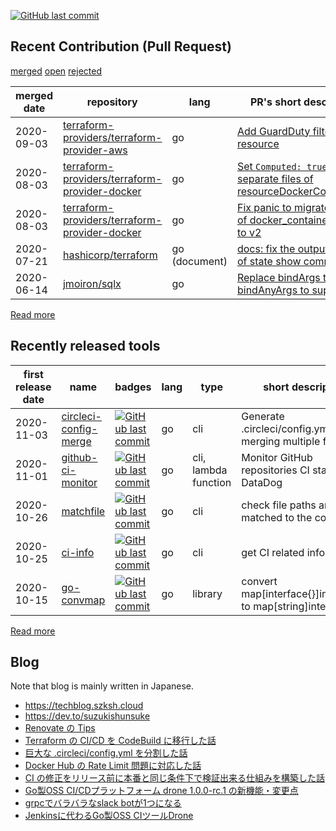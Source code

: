 [![GitHub last commit](https://img.shields.io/github/last-commit/suzuki-shunsuke/suzuki-shunsuke.svg)](https://github.com/suzuki-shunsuke/suzuki-shunsuke)

## Recent Contribution (Pull Request)

[merged](https://github.com/pulls?q=is%3Apr+author%3Asuzuki-shunsuke+-user%3Asuzuki-shunsuke+is%3Apublic+is%3Amerged)
[open](https://github.com/pulls?q=is%3Apr+author%3Asuzuki-shunsuke+-user%3Asuzuki-shunsuke+is%3Apublic+is%3Aopen)
[rejected](https://github.com/pulls?q=is%3Apr+author%3Asuzuki-shunsuke+-user%3Asuzuki-shunsuke+is%3Apublic+is%3Aunmerged+is%3Aclosed)

merged date | repository | lang | PR's short description
--- | --- | --- | ---
2020-09-03 | [terraform-providers/terraform-provider-aws](https://github.com/terraform-providers/terraform-provider-aws) | go | [Add GuardDuty filter resource](https://github.com/terraform-providers/terraform-provider-aws/pull/14876)
2020-08-03 | [terraform-providers/terraform-provider-docker](https://github.com/terraform-providers/terraform-provider-docker) | go | [Set `Computed: true` and separate files of resourceDockerContainerV1](https://github.com/terraform-providers/terraform-provider-docker/pull/272)
2020-08-03 | [terraform-providers/terraform-provider-docker](https://github.com/terraform-providers/terraform-provider-docker) | go | [Fix panic to migrate schema of docker_container from v1 to v2](https://github.com/terraform-providers/terraform-provider-docker/pull/271)
2020-07-21 | [hashicorp/terraform](https://github.com/hashicorp/terraform) | go (document) | [docs: fix the output format of state show command](https://github.com/hashicorp/terraform/pull/25615)
2020-06-14 | [jmoiron/sqlx](https://github.com/jmoiron/sqlx) | go | [Replace bindArgs to bindAnyArgs to support map](https://github.com/jmoiron/sqlx/pull/616)

[Read more](https://github.com/suzuki-shunsuke/profile#contribution-pull-request)

## Recently released tools

first release date | name | badges | lang | type | short description
--- | --- | --- | --- | --- | ---
2020-11-03 | [circleci-config-merge](https://github.com/suzuki-shunsuke/circleci-config-merge) | [![GitHub last commit](https://img.shields.io/github/last-commit/suzuki-shunsuke/circleci-config-merge.svg)](https://github.com/suzuki-shunsuke/circleci-config-merge) | go | cli | Generate .circleci/config.yml by merging multiple files
2020-11-01 | [github-ci-monitor](https://github.com/suzuki-shunsuke/github-ci-monitor) | [![GitHub last commit](https://img.shields.io/github/last-commit/suzuki-shunsuke/github-ci-monitor.svg)](https://github.com/suzuki-shunsuke/github-ci-monitor) | go | cli, lambda function | Monitor GitHub repositories CI statues by DataDog
2020-10-26 | [matchfile](https://github.com/suzuki-shunsuke/matchfile) | [![GitHub last commit](https://img.shields.io/github/last-commit/suzuki-shunsuke/matchfile.svg)](https://github.com/suzuki-shunsuke/matchfile) | go | cli | check file paths are matched to the condition
2020-10-25 | [ci-info](https://github.com/suzuki-shunsuke/ci-info) | [![GitHub last commit](https://img.shields.io/github/last-commit/suzuki-shunsuke/ci-info.svg)](https://github.com/suzuki-shunsuke/ci-info) | go | cli | get CI related information
2020-10-15 | [go-convmap](https://github.com/suzuki-shunsuke/go-convmap) | [![GitHub last commit](https://img.shields.io/github/last-commit/suzuki-shunsuke/go-convmap.svg)](https://github.com/suzuki-shunsuke/go-convmap) | go | library | convert map[interface{}]interface{} to map[string]interface{}

[Read more](https://github.com/suzuki-shunsuke/profile#libraries)

## Blog

Note that blog is mainly written in Japanese.

* https://techblog.szksh.cloud
* https://dev.to/suzukishunsuke
* [Renovate の Tips](https://quipper.hatenablog.com/entry/2020/12/10/080000)
* [Terraform の CI/CD を CodeBuild に移行した話](https://quipper.hatenablog.com/entry/2020/12/03/080000)
* [巨大な .circleci/config.yml を分割した話](https://quipper.hatenablog.com/entry/2020/12/01/080000)
* [Docker Hub の Rate Limit 問題に対応した話](https://quipper.hatenablog.com/entry/2020/11/02/080000)
* [CI の修正をリリース前に本番と同じ条件下で検証出来る仕組みを構築した話](https://quipper.hatenablog.com/entry/2020/04/06/080000)
* [Go製OSS CI/CDプラットフォーム drone 1.0.0-rc.1 の新機能・変更点](https://engineering.linecorp.com/ja/blog/go-oss-ci-cd-platform-drone-1-0-0-rc-1/)
* [grpcでバラバラなslack botが1つになる](https://engineering.linecorp.com/ja/blog/detail/345)
* [Jenkinsに代わるGo製OSS CIツールDrone](https://engineering.linecorp.com/ja/blog/detail/218)
